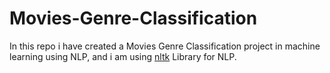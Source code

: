 # Movies-Genre-Classification
In this repo i have created a Movies Genre Classification project in machine learning using NLP, and i am using [nltk](https://pypi.org/project/nltk/) Library for NLP.
